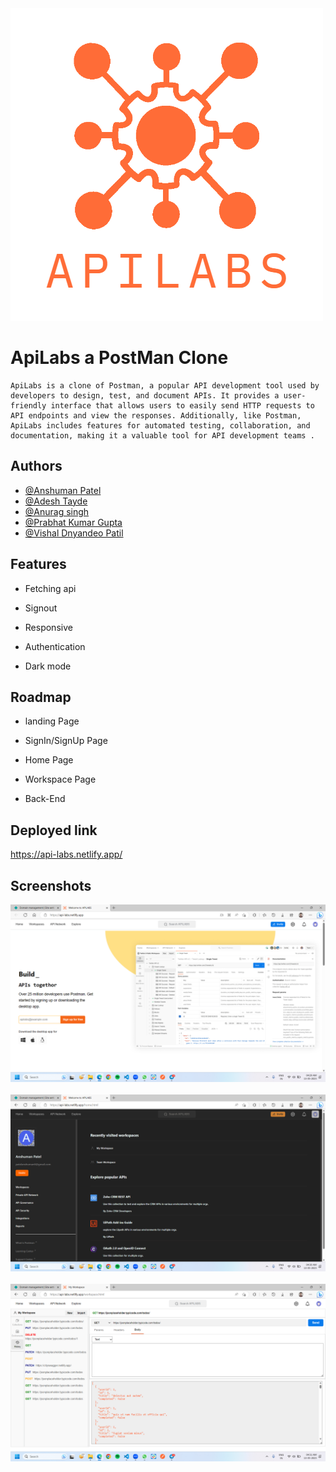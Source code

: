 <img src="./APILABS_2.png" alt="banner" >

# ApiLabs a PostMan Clone

    ApiLabs is a clone of Postman, a popular API development tool used by developers to design, test, and document APIs. It provides a user-friendly interface that allows users to easily send HTTP requests to API endpoints and view the responses. Additionally, like Postman, ApiLabs includes features for automated testing, collaboration, and documentation, making it a valuable tool for API development teams .


## Authors
- [@Anshuman Patel](https://www.github.com/patel-anshuman)
- [@Adesh Tayde](https://www.github.com/Adesh856)
- [@Anurag singh](https://www.github.com/anurag1109)
- [@Prabhat Kumar Gupta](https://www.github.com/prabhatgupta11)
- [@Vishal Dnyandeo Patil](https://www.github.com/VishalDnyandeoPatil)






## Features

- Fetching api

- Signout

- Responsive 

- Authentication

- Dark mode 


## Roadmap

- landing Page

- SignIn/SignUp Page

- Home Page

- Workspace Page

- Back-End 

## Deployed link 
https://api-labs.netlify.app/

## Screenshots

<img src="./page_1.png" alt="page1">
<br>
<br>
<img src="./page_2.png" alt="page2">
<br>
<br>
<img src="./page_3.png" alt="page3">
<br>
<br>

